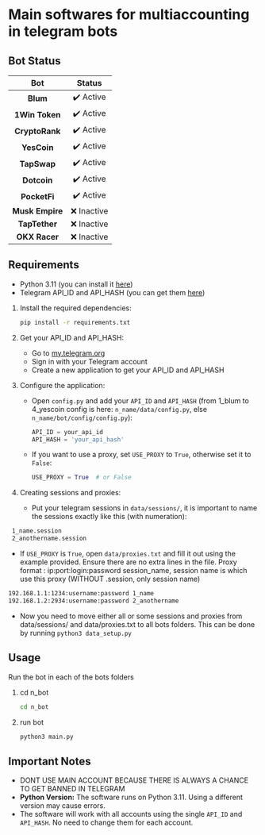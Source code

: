 
# Main softwares for multiaccounting in telegram bots

## Bot Status

<div align="center">

| **Bot**  | **Status**  |
|:--------:|:-----------:|
| **Blum** | ✔️ Active   |
| **1Win Token** | ✔️ Active   |
| **CryptoRank** | ✔️ Active   |
| **YesCoin** | ✔️ Active   |
| **TapSwap** | ✔️ Active   |
| **Dotcoin** | ✔️ Active   |
| **PocketFi** | ✔️ Active   |
| **Musk Empire** | ❌ Inactive |
| **TapTether** | ❌ Inactive |
| **OKX Racer** | ❌ Inactive |

</div>

## Requirements
- Python 3.11 (you can install it [here](https://www.python.org/downloads/release/python-3110/))
- Telegram API_ID and API_HASH (you can get them [here](https://my.telegram.org/auth?to=apps))



1. Install the required dependencies:
   ```bash
   pip install -r requirements.txt
   ```

2. Get your API_ID and API_HASH:
   - Go to [my.telegram.org](https://my.telegram.org/auth?to=apps)
   - Sign in with your Telegram account
   - Create a new application to get your API_ID and API_HASH

3. Configure the application:
   - Open `config.py` and add your `API_ID` and `API_HASH` (from 1_blum to 4_yescoin config is here: `n_name/data/config.py`, else `n_name/bot/config/config.py`):
     ```python
     API_ID = your_api_id
     API_HASH = 'your_api_hash'
     ```

   - If you want to use a proxy, set `USE_PROXY` to `True`, otherwise set it to `False`:
     ```python
     USE_PROXY = True  # or False
     ```

4. Creating sessions and proxies:
   - Put your telegram sessions in `data/sessions/`, it is important to name the sessions exactly like this (with numeration):
  ```txt
   1_name.session
   2_anothername.session
   ```
   - If `USE_PROXY` is `True`, open `data/proxies.txt` and fill it out using the example provided. Ensure there are no extra lines in the file.
   Proxy format : ip:port:login:password session_name, session name is which use this proxy (WITHOUT .session, only session name)
   ```txt
   192.168.1.1:1234:username:password 1_name
   192.168.1.2:2934:username:password 2_anothername
   ```
   - Now you need to move either all or some sessions and proxies from data/sessions/ and data/proxies.txt to all bots folders. This can be done by running ```python3 data_setup.py```


## Usage

Run the bot in each of the bots folders
1. cd n_bot
   ```bash
   cd n_bot
   ```
2. run bot
   ```bash
   python3 main.py
   ```


## Important Notes

- DONT USE MAIN ACCOUNT BECAUSE THERE IS ALWAYS A CHANCE TO GET BANNED IN TELEGRAM
- **Python Version:** The software runs on Python 3.11. Using a different version may cause errors.
- The software will work with all accounts using the single `API_ID` and `API_HASH`. No need to change them for each account.
